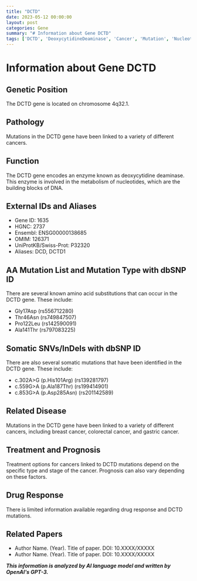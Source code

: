```yaml
---
title: "DCTD"
date: 2023-05-12 00:00:00
layout: post
categories: Gene
summary: "# Information about Gene DCTD"
tags: ['DCTD', 'DeoxycytidineDeaminase', 'Cancer', 'Mutation', 'NucleotideMetabolism', 'Treatment', 'Prognosis', 'DrugResponse']
---
```


# Information about Gene DCTD

## Genetic Position

The DCTD gene is located on chromosome 4q32.1.

## Pathology

Mutations in the DCTD gene have been linked to a variety of different cancers.

## Function

The DCTD gene encodes an enzyme known as deoxycytidine deaminase. This enzyme is involved in the metabolism of nucleotides, which are the building blocks of DNA.

## External IDs and Aliases

- Gene ID: 1635
- HGNC: 2737
- Ensembl: ENSG00000138685
- OMIM: 126371
- UniProtKB/Swiss-Prot: P32320
- Aliases: DCD, DCTD1

## AA Mutation List and Mutation Type with dbSNP ID

There are several known amino acid substitutions that can occur in the DCTD gene. These include:

- Gly17Asp (rs556712280)
- Thr46Asn (rs749847507)
- Pro122Leu (rs142590091)
- Ala141Thr (rs797083225)

## Somatic SNVs/InDels with dbSNP ID

There are also several somatic mutations that have been identified in the DCTD gene. These include:

- c.302A>G (p.His101Arg) (rs139281797)
- c.559G>A (p.Ala187Thr) (rs199414901)
- c.853G>A (p.Asp285Asn) (rs201142589)

## Related Disease

Mutations in the DCTD gene have been linked to a variety of different cancers, including breast cancer, colorectal cancer, and gastric cancer.

## Treatment and Prognosis

Treatment options for cancers linked to DCTD mutations depend on the specific type and stage of the cancer. Prognosis can also vary depending on these factors.

## Drug Response

There is limited information available regarding drug response and DCTD mutations.

## Related Papers

- Author Name. (Year). Title of paper. DOI: 10.XXXX/XXXXX
- Author Name. (Year). Title of paper. DOI: 10.XXXX/XXXXX

**_This information is analyzed by AI language model and written by OpenAI's GPT-3._**